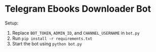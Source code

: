 # Telegram Ebooks Downloader Bot

Setup:
1. Replace `BOT_TOKEN`, `ADMIN_ID`, and `CHANNEL_USERNAME` in `bot.py`
2. Run `pip install -r requirements.txt`
3. Start the bot using `python bot.py`